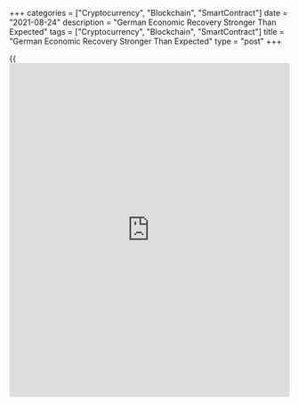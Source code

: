 +++
categories = ["Cryptocurrency", "Blockchain", "SmartContract"]
date = "2021-08-24"
description = "German Economic Recovery Stronger Than Expected"
tags = ["Cryptocurrency", "Blockchain", "SmartContract"]
title = "German Economic Recovery Stronger Than Expected"
type = "post"
+++

{{<iframe id="large-banner" src="https://www.bounty.group/#slide=5.0" width="100%" height="600" scrolling="no" style="border: 0px solid rgb(216, 221, 230); border-radius: 3px;">}}

Germany's [economy][1] grew at a faster than expected pace in the second
quarter, underpinned by domestic demand, after contracting in the first
three months of the year, latest data from Destatis showed Tuesday.  
  
Gross domestic product grew a seasonally and [calendar](https://www.fintechee.com/web-trader/)-adjusted 1.6
percent from the first quarter, when output decreased 2.0 percent. An
increase of 1.5 percent was estimated initially.  
  
In the second quarter of 2020, GDP fell 10 percent amid the peak of the
Covid-19 pandemic.  
  
Destatis said, economic output was still 3.3 percent lower compared to
the 4th quarter of 2019, the quarter before the start of the
[coronavirus][2] crisis.  
  
On a year-on-year basis, GDP grew 9.8 percent in the second quarter
after a 3.3 percent fall in the first quarter. Growth was estimated as
9.2 percent in the flash estimate.  
  
As the lockdown restrictions related to the coronavirus pandemic were
increasingly relaxed, consumption picked up.  
  
Private consumption grew 3.2 percent from the first quarter and the
state spending increased 1.8 percent.  
  
Investments in both machinery and equipment as well as construction grew
0.3 percent each.  
  
Exports rose 0.5 percent and imports increased 2.1 percent.

Gross value added in services increased, while that in industry
declined. Construction registered a modest gain.  
  
"The rebound of the German economy was weaker than in many other
eurozone countries as the manufacturing sector suffered from supply
chain problems," ING economist Carsten Brzeski said.  
  
"Looking ahead, three factors will determine the outlook for the German
economy: the Delta variant, supply chain frictions and inflation," the
economist added.  
  
ING continues to expect the German economy to return to per-crisis
levels before the end of the year.  
  
The number of employed rose by 4,000 persons from a year ago, almost
unchanged in percentage [terms](https://www.fintechee.com/terms/) after a 1.5 percent annual fall in the
first quarter, Destatis said.

For comments and feedback [contact](https://www.playgroundfx.com/contact/): editorial@rtt[news](https://www.letsplayfx.com/blog/forex-news-website/).com

[Economic News][1]

 **What parts of the world are seeing the best (and worst) economic
performances lately? Click[here][3] to check out our [Econ Scorecard][3]
and find out! See up-to-the-moment [ranking](https://www.playgroundfx.com/blog/crypto-exchange-ranking/)s for the best and worst
performers in [GDP][4], [unemployment rate][5], [inflation][6] and much
more.**

   1. www.rtt[news](https://www.letsplayfx.com/blog/forex-news-website/).com/Content/EconomicNews.aspx
   2. www.rtt[news](https://www.letsplayfx.com/blog/forex-news-website/).com/list/coronavirus.aspx
   3. www.rtt[news](https://www.letsplayfx.com/blog/forex-news-website/).com/economic-scorecard/world-rank/industrial-production/highest-performance.aspx
   4. www.rtt[news](https://www.letsplayfx.com/blog/forex-news-website/).com/economic-scorecard/world-rank/GDP/highest-performance.aspx
   5. www.rtt[news](https://www.letsplayfx.com/blog/forex-news-website/).com/economic-scorecard/world-rank/unemployment-rate/lowest-performance.aspx
   6. www.rtt[news](https://www.letsplayfx.com/blog/forex-news-website/).com/economic-scorecard/world-rank/CPI/highest-performance.aspx